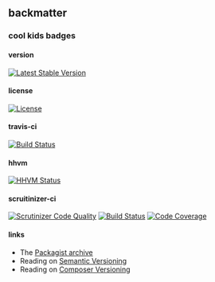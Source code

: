 
## backmatter

### cool kids badges

#### version

[![Latest Stable Version](https://poser.pugx.org/chevron/argv/v/stable.svg)](https://packagist.org/packages/chevron/argv)

#### license

[![License](https://poser.pugx.org/chevron/argv/license.svg)](https://packagist.org/packages/chevron/argv)

#### travis-ci

[![Build Status](https://travis-ci.org/chevronphp/argv.svg?branch=master)](https://travis-ci.org/chevronphp/argv)

#### hhvm

[![HHVM Status](http://hhvm.h4cc.de/badge/chevron/argv.png)](http://hhvm.h4cc.de/package/chevron/argv)

#### scruitinizer-ci

[![Scrutinizer Code Quality](https://scrutinizer-ci.com/g/chevronphp/argv/badges/quality-score.png?b=master)](https://scrutinizer-ci.com/g/chevronphp/argv/?branch=master)
[![Build Status](https://scrutinizer-ci.com/g/chevronphp/argv/badges/build.png?b=master)](https://scrutinizer-ci.com/g/chevronphp/argv/build-status/master)
[![Code Coverage](https://scrutinizer-ci.com/g/chevronphp/argv/badges/coverage.png?b=master)](https://scrutinizer-ci.com/g/chevronphp/argv/?branch=master)

#### links

  - The [Packagist archive](https://packagist.org/packages/chevron/argv)
  - Reading on [Semantic Versioning](http://semver.org/)
  - Reading on [Composer Versioning](https://getcomposer.org/doc/01-basic-usage.md#package-versions)
